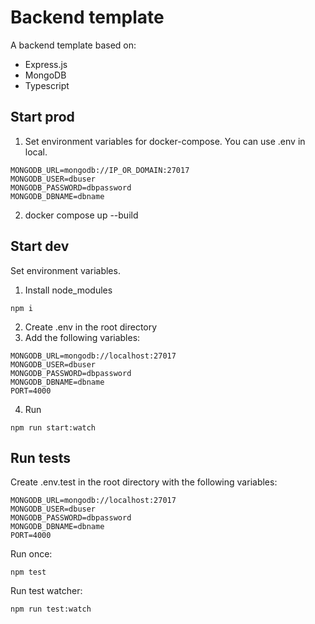 # Backend template

A backend template based on:
* Express.js
* MongoDB
* Typescript

## Start prod

1. Set environment variables for docker-compose. You can use .env in local.
```
MONGODB_URL=mongodb://IP_OR_DOMAIN:27017
MONGODB_USER=dbuser
MONGODB_PASSWORD=dbpassword
MONGODB_DBNAME=dbname
```
2. docker compose up --build

## Start dev

Set environment variables.
1. Install node_modules
```
npm i
```
2. Create .env in the root directory
3. Add the following variables:
```
MONGODB_URL=mongodb://localhost:27017
MONGODB_USER=dbuser
MONGODB_PASSWORD=dbpassword
MONGODB_DBNAME=dbname
PORT=4000
```

4. Run
```
npm run start:watch
```

## Run tests

Create .env.test in the root directory with the following variables:
```
MONGODB_URL=mongodb://localhost:27017
MONGODB_USER=dbuser
MONGODB_PASSWORD=dbpassword
MONGODB_DBNAME=dbname
PORT=4000
```

Run once:
```
npm test
```

Run test watcher:
```
npm run test:watch
```
